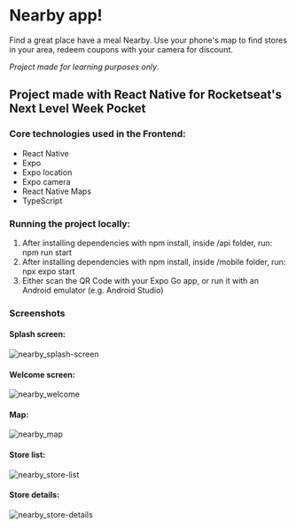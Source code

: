 # Nearby app!

Find a great place have a meal Nearby. Use your phone's map to find stores in your area, redeem coupons with your camera for discount.

*Project made for learning purposes only*.

## Project made with React Native for Rocketseat's Next Level Week Pocket

### Core technologies used in the Frontend:
- React Native
- Expo
- Expo location
- Expo camera
- React Native Maps
- TypeScript


### Running the project locally:

1. After installing dependencies with npm install, inside /api folder, run: npm run start
2. After installing dependencies with npm install, inside /mobile folder, run: npx expo start
3. Either scan the QR Code with your Expo Go app, or run it with an Android emulator (e.g. Android Studio)

### Screenshots

#### Splash screen:
![nearby_splash-screen](https://github.com/user-attachments/assets/aab126c3-3b68-4ac2-b12f-b7cafbc1ffe4)

#### Welcome screen:
![nearby_welcome](https://github.com/user-attachments/assets/30cda40a-81fb-4536-b266-a4ff66f9c284)

#### Map:
![nearby_map](https://github.com/user-attachments/assets/dd44f49f-cbcf-4d9c-a250-65808bd8f045)

#### Store list:
![nearby_store-list](https://github.com/user-attachments/assets/fd94af8c-b44e-44e4-9d0b-ff0213fc7c27)

#### Store details:
![nearby_store-details](https://github.com/user-attachments/assets/a99d9fef-b0d7-408a-8c46-b1209eca64b3)
